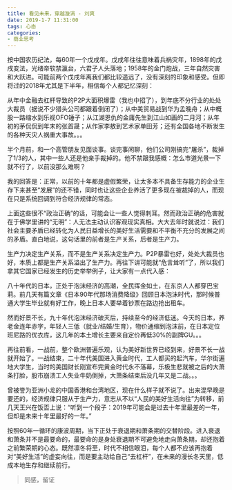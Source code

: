 ```yaml
---
title: 看见未来，穿越漩涡 - 刘爽  
date: 2019-1-7 11:31:00
tags: 心态
categories:
- 商业思考
---
```


按中国农历纪法，每60年一个戊戌年。戊戌年往往意味着兵祸灾年，1898年的戊戌变法，光绪帝软禁瀛台，六君子人头落地；1958年的金门炮战，三年自然灾害和大跃进。可能前两个戊戌年离我们都比较遥远了，没有深刻的印象和感受。但即将过的2018年尤其是下半年，相信每个人都记忆深刻：

从年中金融去杠杆导致的P2P大面积爆雷（我也中招了），到年底不分行业的处处大裁员（据说不少猎头公司都跟着倒闭了）；从中美贸易战到华为孟晚舟；从中概股一路缩水到乐视OFO锤子；从江湖恩仇的金庸先生到江山如画的二月河；从年初的茅侃侃到年末的张首晟；从作家李敖到艺术家单田芳；还有全国各地不断发生的各种天灾人祸重大事故。。。

半个月前，和一个高管朋友见面谈事。谈完事闲聊，他们公司刚搞完“屠杀”，裁掉了1/3的人，其中一些人还是他亲手裁掉的。他不禁跟我感概：怎么市道光景一下就不行了，以前没那么难啊？

我的回答是：正常，以前的十年都是虚假繁荣，让太多本不具备生存能力的企业生存下来甚至“发展”的还不错，同时也让这些企业养活了更多现在被裁掉的人，而现在只是系统回调到符合经济规律的常态。

上面这些很不“政治正确”的话，可能会让一些人觉得刺耳。然而政治正确的危害就在于佛学里讲的“无明”：人无法主动认识客观现实真相。大大去年时就说过：我们社会主要矛盾已经转化为人民日益增长的美好生活需要和不平衡不充分的发展之间的矛盾。直白地说，这句话里的前者是生产关系，后者是生产力。

生产力决定生产关系，而不是生产关系决定生产力。P2P暴雷也好，处处大裁员也好，本质上都是生产关系溢出了生产力。再往下讲可能就“危言耸听”了，所以我们拿其它国家已经发生的历史举举例子，让大家有一点代入感：

八十年代的日本，正处于泡沫经济的高潮，全民挥金如土，在东京人人都穿巴宝莉。前几天有篇文章《日本90年代那场消费降级》回顾日本泡沫时代，那时候普通大学生毕业就有好工作，晚上日本人要举着钞票在路边抢出租车。

然而好景不长，九十年代泡沫经济破灭后，持续至今的经济低迷。今天的日本，养老金连年赤字，年轻人三低（就业/结婚/生育），物价通缩到泡沫前，在日本定位班尼路的优衣库，这几年的本土增长主要来自定价再低30%的副牌GU。。。

再往前看，一战前，整个欧洲普遍乐观，认为美好新世界已经到来，好景不长一战就开始了。一战结束，二十年代美国进入黄金时代，工人都买的起汽车，华尔街遍地大学生，当时的美国财长刚宣布完黄金时代永不落幕，乐极生悲就被之后的大萧条打脸，股市崩溃工人失业牛奶倒掉，大萧条结束后没几年又是二战。。。

曾被誉为亚洲小龙的中国香港和台湾地区，现在什么样子就不说了。出来混早晚是要还的，经济规律只服从于生产力，意志从不以“人民的美好生活向往”为转移，前几天王兴在饭否上说：“听到一个段子：2019年可能会是过去十年里最差的一年，但却是未来十年里最好的一年。”

按照60年一循环的康波周期，当下正处于衰退期和萧条期的交替阶段。进入衰退和萧条并不是最要命的，最要命的是身处衰退期不可避免地走向萧条期，却还抱着之前繁荣期的心态。既然凛冬将至，时代不相信眼泪，每个人都不应该再抱着对“美好生活”的虚妄向往，而是要主动给自己“去杠杆”，在未来的漫长冬天里，低成本地生存和继续前行。

> 同感，留证